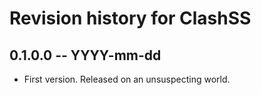 # Revision history for ClashSS

## 0.1.0.0 -- YYYY-mm-dd

* First version. Released on an unsuspecting world.
